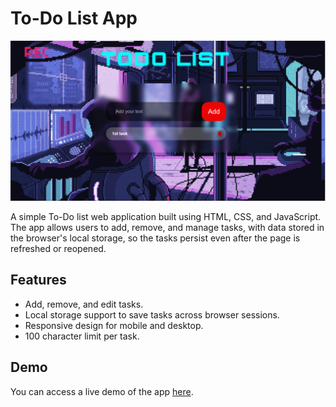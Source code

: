 # To-Do List App

![To-Do List App](image.png)

A simple To-Do list web application built using HTML, CSS, and JavaScript. The app allows users to add, remove, and manage tasks, with data stored in the browser's local storage, so the tasks persist even after the page is refreshed or reopened.

## Features

- Add, remove, and edit tasks.
- Local storage support to save tasks across browser sessions.
- Responsive design for mobile and desktop.
- 100 character limit per task.

## Demo

You can access a live demo of the app [here](https://b1ttr0zki.github.io/ToDo-List/).
